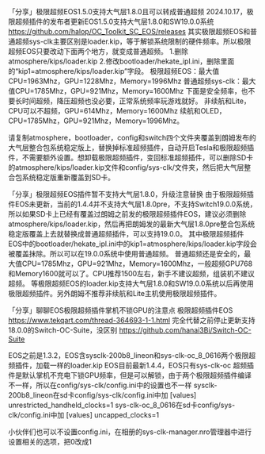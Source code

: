 「分享」极限超频EOS1.5.0支持大气层1.8.0且可以转成普通超频
2024.10.17，极限超频插件的发布者更新EOS1.5.0支持大气层1.8.0和SW19.0.0系统
https://github.com/halop/OC_Toolkit_SC_EOS/releases
其实极限超频EOS和普通超频sys-clk主要区别是loader.kip，等于解锁系统限制的硬件频率。所以极限超频EOS只要改动下面两个地方，就变成普通超频。
1.删除atmosphere/kips/loader.kip
2.修改bootloader/hekate_ipl.ini，删除里面的“kip1=atmosphere/kips/loader.kip”字段。
极限超频EOS：最大值CPU=1963Mhz，GPU=1228Mhz，Memory=1996Mhz
普通超频sys-clk：最大值CPU=1785Mhz，GPU=921Mhz，Memory=1600Mhz
下面是安全频率，也不要长时间超频，降压超频也没必要，正常系统频率玩游戏就好。
非续航和Lite，CPU可以不超频，GPU=614Mhz，Memory=1600Mhz
续航和OLED，CPU=1785Mhz，GPU=921Mhz，Memory=1996Mhz。

请复制atmosphere，bootloader，config和switch四个文件夹覆盖到朗姆发布的大气层整合包系统稳定版上，替换掉标准超频插件，自动开启Tesla和极限超频插件，不需要额外设置。想卸载极限超频插件，变回标准超频插件，可以删除SD卡的atmosphere/kips/loader.kip文件和config/sys-clk/文件夹，然后把大气层整合包系统稳定版重新覆盖到SD卡。

「分享」极限超频EOS插件暂不支持大气层1.8.0，升级注意替换
由于极限超频插件EOS未更新，当前的1.4.4并不支持大气层1.8.0pre，不支持Switch19.0.0系统，所以如果SD卡上已经有覆盖过朗姆之前发的极限超频插件EOS，建议必须删除atmosphere/kips/loader.kip，然后再把朗姆发的最新大气层1.8.0pre整合包系统稳定版覆盖上去就替换成普通超频插件，可以支持19.0.0。
其中极限超频插件EOS中的bootloader/hekate_ipl.ini中的kip1=atmosphere/kips/loader.kip字段会被覆盖抹除。所以可以在19.0.0系统中使用普通超频。
普通超频还是安全的，最大值CPU=1785Mhz，GPU=921Mhz，Memory=1600Mhz，一般超频GPU768和Memory1600就可以了。CPU推荐1500左右，新手不建议超频，组装机不建议超频。
等极限超频EOS的loader.kip支持大气层1.8.0和SW19.0.0系统以后再使用极限超频插件。另外朗姆不推荐非续航和Lite主机使用极限超频插件。

「分享」聊聊EOS极限超频插件掌机不锁GPU的注意点
极限超频插件EOS
https://www.tekqart.com/thread-364693-1-1.html
完全代替之前停止更新支持18.0.0的Switch-OC-Suite，没区别
https://github.com/hanai3Bi/Switch-OC-Suite

EOS之前是1.3.2，EOS含sysclk-200b8_lineon和sys-clk-oc_8_0616两个极限超频插件，加载一样的loader.kip
EOS目前最新1.4.4，EOS只有sys-clk-oc
超频插件是默认掌机不充电下锁GPU频率，但是可以解锁，由于两个极限超频插件编译不一样，所以在config/sys-clk/config.ini中的设置也不一样
sysclk-200b8_lineon在sd卡config/sys-clk/config.ini中加
[values]
unrestricted_handheld_clocks=1
sys-clk-oc_8_0616在sd卡config/sys-clk/config.ini中加
[values]
uncapped_clocks=1

小伙伴们也可以不设置config.ini，在相册的sys-clk-manager.nro管理器中进行设置相关的选项，把0改成1









